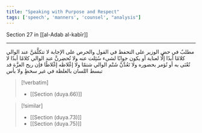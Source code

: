 ```yaml
---
title: "Speaking with Purpose and Respect"
tags: ['speech', 'manners', 'counsel', "analysis"]
---
```


 Section 27 in [[al-Adab al-kabīr]]

---
مطلبٌ في حض الوزير على التحفظ في القول والحرص على الإجابة لا تتكلَّمَنَّ عند الوالي كلامًا أبدًا إلَّا لعناية أو يكون جوابًا لشيء سُئِلت عنه ولا تُحضِرنَّ عند الوالي كلامًا أبدًا لا تُعْنَى به أو تُؤمر بحضوره  ولا تَعُدَّنَّ شَتْم الوالي شتمًا ولا إغْلاظه إغْلاظًا فإن ريح العزَّة قد تبسط اللسان بالغلظة في غير سخطٍ ولا بأس

> [!verbatim]
> - [[Section (duya.66)]]

> [!similar]
> - [[Section (duya.73)]]
> - [[Section (duya.75)]]

